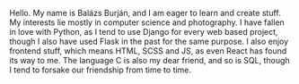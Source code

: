 Hello. My name is Balázs Burján, and I am eager to learn and create stuff.
My interests lie mostly in computer science and photography.
I have fallen in love with Python, as I tend to use Django for every web based project, though I also have used Flask in the past for the same purpose.
I also enjoy frontend stuff, which means HTML, SCSS and JS, as even React has found its way to me.
The language C is also my dear friend, and so is SQL, though I tend to forsake our friendship from time to time.
